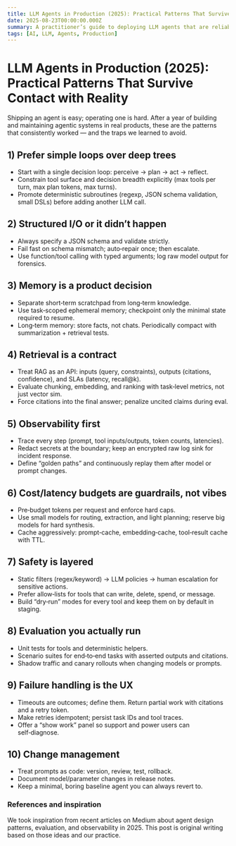 ```yaml
---
title: LLM Agents in Production (2025): Practical Patterns That Survive Contact with Reality
date: 2025-08-23T00:00:00.000Z
summary: A practitioner’s guide to deploying LLM agents that are reliable, observable, and cost‑aware — covering orchestration, memory, tools, evaluation, and failure handling.
tags: [AI, LLM, Agents, Production]
---
```


# LLM Agents in Production (2025): Practical Patterns That Survive Contact with Reality

Shipping an agent is easy; operating one is hard. After a year of building and maintaining agentic systems in real products, these are the patterns that consistently worked — and the traps we learned to avoid.

## 1) Prefer simple loops over deep trees

- Start with a single decision loop: perceive → plan → act → reflect.
- Constrain tool surface and decision breadth explicitly (max tools per turn, max plan tokens, max turns).
- Promote deterministic subroutines (regexp, JSON schema validation, small DSLs) before adding another LLM call.

## 2) Structured I/O or it didn’t happen

- Always specify a JSON schema and validate strictly.
- Fail fast on schema mismatch; auto‑repair once; then escalate.
- Use function/tool calling with typed arguments; log raw model output for forensics.

## 3) Memory is a product decision

- Separate short‑term scratchpad from long‑term knowledge.
- Use task‑scoped ephemeral memory; checkpoint only the minimal state required to resume.
- Long‑term memory: store facts, not chats. Periodically compact with summarization + retrieval tests.

## 4) Retrieval is a contract

- Treat RAG as an API: inputs (query, constraints), outputs (citations, confidence), and SLAs (latency, recall@k).
- Evaluate chunking, embedding, and ranking with task‑level metrics, not just vector sim.
- Force citations into the final answer; penalize uncited claims during eval.

## 5) Observability first

- Trace every step (prompt, tool inputs/outputs, token counts, latencies).
- Redact secrets at the boundary; keep an encrypted raw log sink for incident response.
- Define “golden paths” and continuously replay them after model or prompt changes.

## 6) Cost/latency budgets are guardrails, not vibes

- Pre‑budget tokens per request and enforce hard caps.
- Use small models for routing, extraction, and light planning; reserve big models for hard synthesis.
- Cache aggressively: prompt‑cache, embedding‑cache, tool‑result cache with TTL.

## 7) Safety is layered

- Static filters (regex/keyword) → LLM policies → human escalation for sensitive actions.
- Prefer allow‑lists for tools that can write, delete, spend, or message.
- Build “dry‑run” modes for every tool and keep them on by default in staging.

## 8) Evaluation you actually run

- Unit tests for tools and deterministic helpers.
- Scenario suites for end‑to‑end tasks with asserted outputs and citations.
- Shadow traffic and canary rollouts when changing models or prompts.

## 9) Failure handling is the UX

- Timeouts are outcomes; define them. Return partial work with citations and a retry token.
- Make retries idempotent; persist task IDs and tool traces.
- Offer a “show work” panel so support and power users can self‑diagnose.

## 10) Change management

- Treat prompts as code: version, review, test, rollback.
- Document model/parameter changes in release notes.
- Keep a minimal, boring baseline agent you can always revert to.

### References and inspiration

We took inspiration from recent articles on Medium about agent design patterns, evaluation, and observability in 2025. This post is original writing based on those ideas and our practice.

